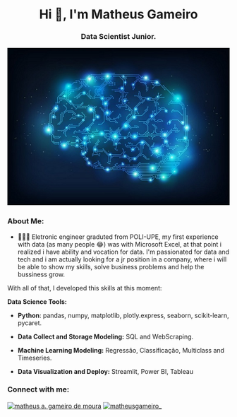 <h1 align="center">Hi 👋, I'm Matheus Gameiro</h1>
<h3 align="center">Data Scientist Junior.</h3>

<p align='center'>
    <img src='digital-brain.jpg'<
</p>

### About Me:

- 👨🏻‍💻 Eletronic engineer graduted from POLI-UPE, my first experience with data (as many people 😂) was with Microsoft Excel, at that point i realized i have ability and vocation for data. I'm passionated for data and tech and i am actually looking for a jr position in a company, where i will be able to show my skills, solve business problems and help the bussiness grow.

 With all of that, I developed this skills at this moment:
 
 **Data Science Tools:**
 
 * **Python**: pandas, numpy, matplotlib, plotly.express, seaborn, scikit-learn, pycaret.
 
 * **Data Collect and Storage Modeling:** SQL and WebScraping.
 
 * **Machine Learning Modeling:** Regressão, Classificação, Multiclass and Timeseries.
 
 * **Data Visualization and Deploy:** Streamlit, Power BI, Tableau

<h3 align="left">Connect with me:</h3>
<p align="left">
<a href="https://linkedin.com/in/matheus-a-gameiro-de-moura-72500716a" target="blank"><img align="center" src="https://raw.githubusercontent.com/rahuldkjain/github-profile-readme-generator/master/src/images/icons/Social/linked-in-alt.svg" alt="matheus a. gameiro de moura" height="30" width="40" /></a>
<a href="https://instagram.com/matheusgameiro_" target="blank"><img align="center" src="https://raw.githubusercontent.com/rahuldkjain/github-profile-readme-generator/master/src/images/icons/Social/instagram.svg" alt="matheusgameiro_" height="30" width="40" /></a>
</p>

